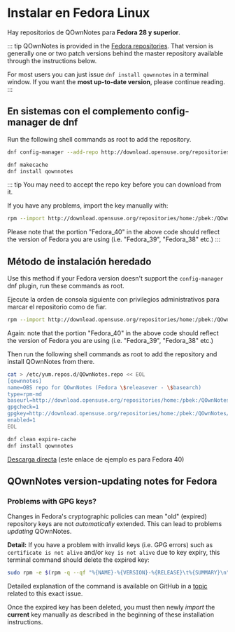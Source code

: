 # Instalar en Fedora Linux

Hay repositorios de QOwnNotes para **Fedora 28 y superior**.

::: tip
QOwnNotes is provided in the [Fedora repositories](https://packages.fedoraproject.org/pkgs/qownnotes/qownnotes/). That version is generally one or two patch versions behind the master repository available through the instructions below.

For most users you can just issue `dnf install qownnotes` in a terminal window. If you want the **most up-to-date version**, please continue reading.
:::

## En sistemas con el complemento config-manager de dnf

Run the following shell commands as root to add the repository.

```bash
dnf config-manager --add-repo http://download.opensuse.org/repositories/home:/pbek:/QOwnNotes/Fedora_\$releasever/

dnf makecache
dnf install qownnotes
```

::: tip
You may need to accept the repo key before you can download from it.

If you have any problems, import the key manually with:

```bash
rpm --import http://download.opensuse.org/repositories/home:/pbek:/QOwnNotes/Fedora_40/repodata/repomd.xml.key
```
Please note that the portion "Fedora_40" in the above code should reflect the version of Fedora you are using (i.e. "Fedora_39", "Fedora_38" etc.)
:::

## Método de instalación heredado

Use this method if your Fedora version doesn't support the `config-manager` dnf plugin, run these commands as root.

Ejecute la orden de consola siguiente con privilegios administrativos para marcar el repositorio como de fiar.

```bash
rpm --import http://download.opensuse.org/repositories/home:/pbek:/QOwnNotes/Fedora_40/repodata/repomd.xml.key
```
Again: note that the portion "Fedora_40" in the above code should reflect the version of Fedora you are using (i.e. "Fedora_39", "Fedora_38" etc.)

Then run the following shell commands as root to add the repository and install QOwnNotes from there.

```bash
cat > /etc/yum.repos.d/QOwnNotes.repo << EOL
[qownnotes]
name=OBS repo for QOwnNotes (Fedora \$releasever - \$basearch)
type=rpm-md
baseurl=http://download.opensuse.org/repositories/home:/pbek:/QOwnNotes/Fedora_\$releasever/
gpgcheck=1
gpgkey=http://download.opensuse.org/repositories/home:/pbek:/QOwnNotes/Fedora_\$releasever/repodata/repomd.xml.key
enabled=1
EOL

dnf clean expire-cache
dnf install qownnotes
```

[Descarga directa](https://download.opensuse.org/repositories/home:/pbek:/QOwnNotes/Fedora_40) (este enlace de ejemplo es para Fedora 40)

## QOwnNotes version-updating notes for Fedora

### Problems with GPG keys?

Changes in Fedora's cryptographic policies can mean "old" (expired) repository keys are not *automatically* extended. This can lead to problems *updating* QOwnNotes.

**Detail:** If you have a problem with invalid keys (i.e. GPG errors) such as `certificate is not alive` and/or `key is not alive` due to key expiry, this terminal command should delete the expired key:

```bash
sudo rpm -e $(rpm -q --qf "%{NAME}-%{VERSION}-%{RELEASE}\t%{SUMMARY}\n" gpg-pubkey | grep pbek | cut -f1)
```

Detailed explanation of the command is available on GitHub in a [topic](https://github.com/pbek/QOwnNotes/issues/3008#issuecomment-2197827084) related to this exact issue.

Once the expired key has been deleted, you must then newly *import* the **current** key manually as described in the beginning of these installation instructions.
